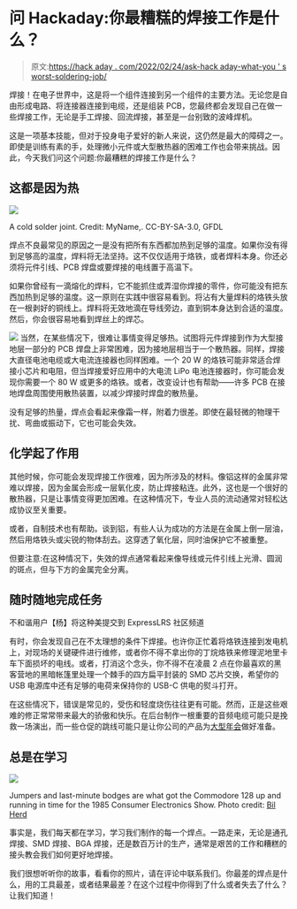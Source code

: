 # 问 Hackaday:你最糟糕的焊接工作是什么？

> 原文:[https://hack aday . com/2022/02/24/ask-hack aday-what-you ' s worst-soldering-job/](https://hackaday.com/2022/02/24/ask-hackaday-whats-your-worst-soldering-job/)

焊接！在电子世界中，这是将一个组件连接到另一个组件的主要方法。无论您是自由形成电路、将连接器连接到电缆，还是组装 PCB，您最终都会发现自己在做一些焊接工作，无论是手工焊接、回流焊接，甚至是一台别致的波峰焊机。

这是一项基本技能，但对于投身电子爱好的新人来说，这仍然是最大的障碍之一。即使是训练有素的手，处理微小元件或大型散热器的困难工作也会带来挑战。因此，今天我们问这个问题:你最糟糕的焊接工作是什么？

## 这都是因为热

![](../Images/db6075668931a1dcb9f81f155b48e80b.png)

A cold solder joint. Credit: MyName,. CC-BY-SA-3.0, GFDL

焊点不良最常见的原因之一是没有把所有东西都加热到足够的温度。如果你没有得到足够高的温度，焊料将无法坚持。这不仅仅适用于烙铁，或者焊料本身。你还必须将元件引线、PCB 焊盘或要焊接的电线置于高温下。

如果你曾经有一滴熔化的焊料，它不能抓住或弄湿你焊接的零件，你可能没有把东西加热到足够的温度。这一原则在实践中很容易看到。将沾有大量焊料的烙铁头放在一根剥好的铜线上。焊料将无效地滴在导线旁边，直到铜本身达到合适的温度。然后，你会很容易地看到焊丝上的焊芯。

[![](../Images/725634b92f8063ecef578e5c44070792.png)](https://hackaday.com/wp-content/uploads/2022/02/u30nat2i0jd81.jpg) 当然，在某些情况下，很难让事情变得足够热。试图将元件焊接到作为大型接地层一部分的 PCB 焊盘上非常困难，因为接地层相当于一个散热器。同样，焊接大直径电池电缆或大电流连接器也同样困难。一个 20 W 的烙铁可能非常适合焊接小芯片和电阻，但当焊接爱好应用中的大电流 LiPo 电池连接器时，你可能会发现你需要一个 80 W 或更多的烙铁。或者，改变设计也有帮助——许多 PCB 在接地焊盘周围使用散热装置，以减少焊接时焊盘的散热量。

没有足够的热量，焊点会看起来像霜一样，附着力很差。即使在最轻微的物理干扰、弯曲或振动下，它也可能会失效。

## 化学起了作用

其他时候，你可能会发现焊接工作很难，因为所涉及的材料。像铝这样的金属非常难以焊接，因为金属会形成一层氧化皮，防止焊接粘连。此外，这也是一个很好的散热器，只是让事情变得更加困难。在这种情况下，专业人员的流动通常对轻松达成协议至关重要。

或者，自制技术也有帮助。谈到铝，有些人认为成功的方法是在金属上倒一层油，然后用烙铁头或尖锐的物体刮去。这穿透了氧化层，同时油保护它不被重整。

但要注意:在这种情况下，失效的焊点通常看起来像导线或元件引线上光滑、圆润的斑点，但与下方的金属完全分离。

## **随时随地完成任务**

不和谐用户【杨】将这种美提交到 ExpressLRS 社区频道

有时，你会发现自己在不太理想的条件下焊接。也许你正忙着将烙铁连接到发电机上，对现场的关键硬件进行维修，或者你不得不拿出你的丁烷烙铁来修理泥地里卡车下面损坏的电线。或者，打消这个念头，你不得不在凌晨 2 点在你最喜欢的黑客营地的黑暗帐篷里处理一个棘手的四方扁平封装的 SMD 芯片交换，希望你的 USB 电源库中还有足够的电荷来保持你的 USB-C 供电的熨斗打开。

在这些情况下，错误是常见的，受伤和轻度烧伤往往更有可能。然而，正是这些艰难的修正常常带来最大的骄傲和快乐。在后台制作一根重要的音频电缆可能只是挽救一场演出，而一些仓促的跳线可能只是让你公司的产品为[大型年会](https://hackaday.com/2013/12/09/guest-post-the-real-story-of-hacking-together-the-commodore-c128/)做好准备。

## 总是在学习

![](../Images/2b25011fc826e535d9afc031577dc6d5.png)

Jumpers and last-minute bodges are what got the Commodore 128 up and running in time for the 1985 Consumer Electronics Show. Photo credit: [Bil Herd](https://hackaday.com/2013/12/09/guest-post-the-real-story-of-hacking-together-the-commodore-c128/)

事实是，我们每天都在学习，学习我们制作的每一个焊点。一路走来，无论是通孔焊接、SMD 焊接、BGA 焊接，还是数百万计的生产，通常是艰苦的工作和糟糕的接头教会我们如何更好地焊接。

我们很想听听你的故事，看看你的照片，请在评论中联系我们。你最差的焊点是什么，用的工具最差，或者结果最差？在这个过程中你得到了什么或者失去了什么？让我们知道！
